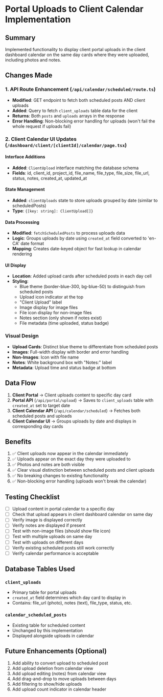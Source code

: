 # Portal Uploads to Client Calendar Implementation

## Summary
Implemented functionality to display client portal uploads in the client dashboard calendar on the same day cards where they were uploaded, including photos and notes.

## Changes Made

### 1. API Route Enhancement (`/api/calendar/scheduled/route.ts`)
- **Modified**: GET endpoint to fetch both scheduled posts AND client uploads
- **Added**: Query to fetch `client_uploads` table data for the client
- **Returns**: Both `posts` and `uploads` arrays in the response
- **Error Handling**: Non-blocking error handling for uploads (won't fail the whole request if uploads fail)

### 2. Client Calendar UI Updates (`/dashboard/client/[clientId]/calendar/page.tsx`)

#### Interface Additions
- **Added**: `ClientUpload` interface matching the database schema
- **Fields**: id, client_id, project_id, file_name, file_type, file_size, file_url, status, notes, created_at, updated_at

#### State Management
- **Added**: `clientUploads` state to store uploads grouped by date (similar to scheduledPosts)
- **Type**: `{[key: string]: ClientUpload[]}`

#### Data Processing
- **Modified**: `fetchScheduledPosts` to process uploads data
- **Logic**: Groups uploads by date using `created_at` field converted to 'en-CA' date format
- **Mapping**: Creates date-keyed object for fast lookup in calendar rendering

#### UI Display
- **Location**: Added upload cards after scheduled posts in each day cell
- **Styling**: 
  - Blue theme (border-blue-300, bg-blue-50) to distinguish from scheduled posts
  - Upload icon indicator at the top
  - "Client Upload" label
  - Image display for image files
  - File icon display for non-image files
  - Notes section (only shown if notes exist)
  - File metadata (time uploaded, status badge)

### Visual Design
- **Upload Cards**: Distinct blue theme to differentiate from scheduled posts
- **Images**: Full-width display with border and error handling
- **Non-Images**: Icon with file name
- **Notes**: White background box with "Notes:" label
- **Metadata**: Upload time and status badge at bottom

## Data Flow

1. **Client Portal** → Client uploads content to specific day card
2. **Portal API** (`/api/portal/upload`) → Saves to `client_uploads` table with `created_at` set to target date
3. **Client Calendar API** (`/api/calendar/scheduled`) → Fetches both scheduled posts and uploads
4. **Client Calendar UI** → Groups uploads by date and displays in corresponding day cards

## Benefits

1. ✅ Client uploads now appear in the calendar immediately
2. ✅ Uploads appear on the exact day they were uploaded to
3. ✅ Photos and notes are both visible
4. ✅ Clear visual distinction between scheduled posts and client uploads
5. ✅ No breaking changes to existing functionality
6. ✅ Non-blocking error handling (uploads won't break the calendar)

## Testing Checklist

- [ ] Upload content in portal calendar to a specific day
- [ ] Check that upload appears in client dashboard calendar on same day
- [ ] Verify image is displayed correctly
- [ ] Verify notes are displayed if present
- [ ] Test with non-image files (should show file icon)
- [ ] Test with multiple uploads on same day
- [ ] Test with uploads on different days
- [ ] Verify existing scheduled posts still work correctly
- [ ] Verify calendar performance is acceptable

## Database Tables Used

### `client_uploads`
- Primary table for portal uploads
- `created_at` field determines which day card to display in
- Contains: file_url (photo), notes (text), file_type, status, etc.

### `calendar_scheduled_posts`
- Existing table for scheduled content
- Unchanged by this implementation
- Displayed alongside uploads in calendar

## Future Enhancements (Optional)

1. Add ability to convert upload to scheduled post
2. Add upload deletion from calendar view
3. Add upload editing (notes) from calendar view
4. Add drag-and-drop to move uploads between days
5. Add filtering to show/hide uploads
6. Add upload count indicator in calendar header

